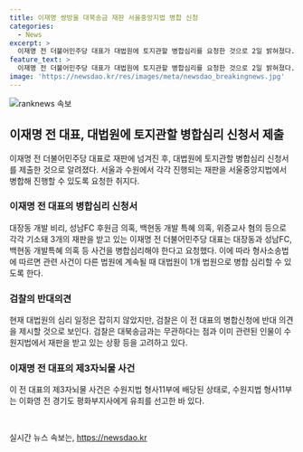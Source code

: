 ```yaml
---
title: 이재명 쌍방울 대북송금 재판 서울중앙지법 병합 신청
categories:
  - News
excerpt: >
  이재명 전 더불어민주당 대표가 대법원에 토지관할 병합심리를 요청한 것으로 2일 밝혀졌다. 이에 따라 대장동, 성남FC 후원금, 백현동 개발 특혜 관련 사건으로 총 3개의 재판을 받는 이 전 대표는 병합심리를 통해 서울과 수원의 재판을 하나의 법원에서 진행하길 원하는 것으로 알려졌다. 이에 대해 검찰은 반대 의견을 제시할 전망이며, 대법원의 심리 일정은 아직 미정이다. 이와 관련된 사건은 대북송금 사건과는 무관하며, 이 전 대표의 제3자뇌물 사건은 수원지법 형사11부에 배당된 상태이다.
feature_text: >
  이재명 전 더불어민주당 대표가 대법원에 토지관할 병합심리를 요청한 것으로 2일 밝혀졌다. 이에 따라 대장동, 성남FC 후원금, 백현동 개발 특혜 관련 사건으로 총 3개의 재판을 받는 이 전 대표는 병합심리를 통해 서울과 수원의 재판을 하나의 법원에서 진행하길 원하는 것으로 알려졌다. 이에 대해 검찰은 반대 의견을 제시할 전망이며, 대법원의 심리 일정은 아직 미정이다. 이와 관련된 사건은 대북송금 사건과는 무관하며, 이 전 대표의 제3자뇌물 사건은 수원지법 형사11부에 배당된 상태이다.
image: 'https://newsdao.kr/res/images/meta/newsdao_breakingnews.jpg'
---
```


<p><img src="https://newsdao.kr/res/images/meta/newsdao_breakingnews.jpg" alt="ranknews 속보" /></p>

<h2 data-ke-size="size26">이재명 전 대표, 대법원에 토지관할 병합심리 신청서 제출</h2>

<p data-ke-size="size16">이재명 전 더불어민주당 대표로 재판에 넘겨진 후, 대법원에 토지관할 병합심리 신청서를 제출한 것으로 알려졌다. 서울과 수원에서 각각 진행되는 재판을 서울중앙지법에서 병합해 진행할 수 있도록 요청한 취지다.</p>

<h3>이재명 전 대표의 병합심리 신청서</h3>

<p data-ke-size="size16">대장동 개발 비리, 성남FC 후원금 의혹, 백현동 개발 특혜 의혹, 위증교사 혐의 등으로 각각 기소돼 3개의 재판을 받고 있는 이재명 전 더불어민주당 대표는 대장동과 성남FC, 백현동 개발특혜 의혹 등 사건을 병합심리해야 한다고 요청했다. 이에 따라 형사소송법에 따르면 관련 사건이 다른 법원에 계속될 때 대법원이 1개 법원으로 병합 심리할 수 있도록 한다.</p>

<h3>검찰의 반대의견</h3>

<p data-ke-size="size16">현재 대법원의 심리 일정은 잡히지 않았지만, 검찰은 이 전 대표의 병합신청에 반대 의견을 제시할 것으로 보인다. 검찰은 대북송금과는 무관하다는 점과 이미 관련된 인물이 수원지법에서 재판을 받고 있는 상황 등을 고려하고 있다.</p>

<h3>이재명 전 대표의 제3자뇌물 사건</h3>

<p data-ke-size="size16">이 전 대표의 제3자뇌물 사건은 수원지법 형사11부에 배당된 상태로, 수원지법 형사11부는 이화영 전 경기도 평화부지사에게 유죄를 선고한 바 있다.</p>

<p data-ke-size="size16">&nbsp;</p>
실시간 뉴스 속보는, <a href="https://newsdao.kr" rel="dofollow">https://newsdao.kr</a>


